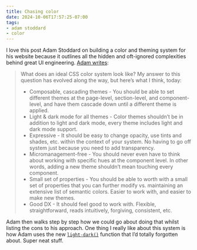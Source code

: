 ```yaml
---
title: Chasing color
date: 2024-10-06T17:57:25-07:00
tags:
- adam stoddard
- color
---
```


I love this post Adam Stoddard on building a color and theming system for his website because it outlines all the hidden and oft-ignored complexities behind great UI engineering. [Adam writes](https://aaadaaam.com/notes/chasing-color/):

> What does an ideal CSS color system look like? My answer to this question has evolved along the way, but here’s what I think, today:
>
> - Composable, cascading themes - You should be able to set different themes at the page-level, section-level, and component-level, and have them cascade down until a different theme is applied.
> - Light & dark mode for all themes - Color themes shouldn’t be in addition to light and dark mode, every theme includes light and dark mode support.
> - Expressive - It should be easy to change opacity, use tints and shades, etc. within the context of your system. No having to go off system just because you need to add transparency.
> - Micromanagement-free - You should never even have to think about working with specific hues at the component level. In other words, adding a new theme shouldn’t mean touching every component.
> - Small set of properties - You should be able to worth with a small set of properties that you can further modify vs. maintaining an extensive list of semantic colors. Easier to work with, and easier to make new themes.
> - Good DX - It should feel good to work with. Flexible, straightforward, reads intuitively, forgiving, consistent, etc.

Adam then walks step by step how we could go about doing that whilst listing the cons to his approach. One thing I really like about this system is how Adam uses the new [`light-dark()`](https://developer.mozilla.org/en-US/docs/Web/CSS/color_value/light-dark) function that I’d totally forgotten about. Super neat stuff.
